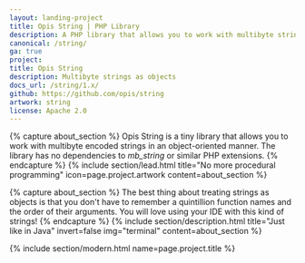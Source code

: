 ```yaml
---
layout: landing-project
title: Opis String | PHP Library
description: A PHP library that allows you to work with multibyte strings in an object-oriented manner
canonical: /string/
ga: true
project:
title: Opis String
description: Multibyte strings as objects
docs_url: /string/1.x/
github: https://github.com/opis/string
artwork: string
license: Apache 2.0
---
```

{% capture about_section %}
Opis String is a tiny library that allows you to work with
multibyte encoded strings in an object-oriented manner. The library has no dependencies to <i>mb_string</i> or
similar PHP extensions.
{% endcapture %}
{% include section/lead.html
title="No more procedural programming"
icon=page.project.artwork
content=about_section %}

{% capture about_section %}
The best thing about treating strings as objects is that you don't have to remember a quintillion function names
and the order of their arguments. You will love using your IDE with this kind of strings!
{% endcapture %}
{% include section/description.html
title="Just like in Java"
invert=false
img="terminal"
content=about_section %}

{% include section/modern.html name=page.project.title %}